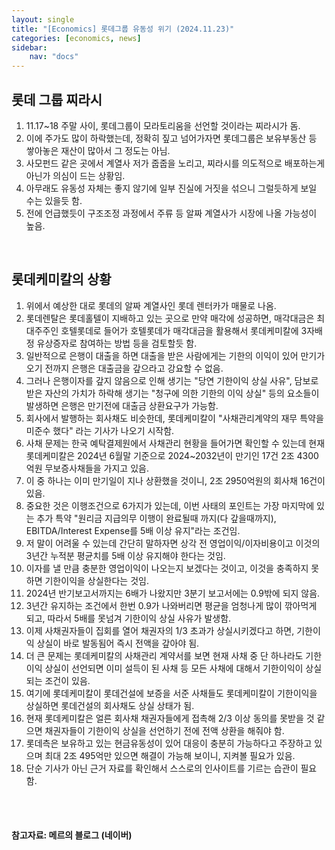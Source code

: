 ```yaml
---
layout: single
title: "[Economics] 롯데그룹 유동성 위기 (2024.11.23)"
categories: [economics, news]
sidebar:
    nav: "docs"
---
```


## 롯데 그룹 찌라시
1. 11.17~18 주말 사이, 롯데그룹이 모라토리움을 선언할 것이라는 찌라시가 돔.
1. 이에 주가도 많이 하락했는데, 정확히 짚고 넘어가자면 롯데그룹은 보유부동산 등 쌓아놓은 재산이 많아서 그 정도는 아님.
1. 사모펀드 같은 곳에서 계열사 저가 줍줍을 노리고, 찌라시를 의도적으로 배포하는게 아닌가 의심이 드는 상황임.
1. 아무래도 유동성 자체는 좋지 않기에 일부 진실에 거짓을 섞으니 그럴듯하게 보일 수는 있을듯 함.
1. 전에 언급했듯이 구조조정 과정에서 주류 등 알짜 계열사가 시장에 나올 가능성이 높음.

<br/>

## 롯데케미칼의 상황
1. 위에서 예상한 대로 롯데의 알짜 계열사인 롯데 렌터카가 매물로 나옴.
1. 롯데렌탈은 롯데홀텔이 지배하고 있는 곳으로 만약 매각에 성공하면, 매각대금은 최대주주인 호텔롯데로 들어가 호텔롯데가 매각대금을 활용해서 롯데케미칼에 3자배정 유상증자로 참여하는 방법 등을 검토할듯 함.
1. 일반적으로 은행이 대출을 하면 대출을 받은 사람에게는 기한의 이익이 있어 만기가 오기 전까지 은행은 대출금을 갚으라고 강요할 수 없음.
1. 그러나 은행이자를 갚지 않음으로 인해 생기는 "당연 기한이익 상실 사유", 담보로 받은 자산의 가치가 하락해 생기는 "청구에 의한 기한의 이익 상실" 등의 요소들이 발생하면 은행은 만기전에 대출금 상환요구가 가능함.
1. 회사에서 발행하는 회사채도 비슷한데, 롯데케미칼이 "사채관리계약의 재무 특약을 미준수 했다" 라는 기사가 나오기 시작함.
1. 사채 문제는 한국 예탁결제원에서 사채관리 현황을 들어가면 확인할 수 있는데 현재 롯데케미칼은 2024년 6월말 기준으로 2024~2032년이 만기인 17건 2조 4300억원 무보증사채들을 가지고 있음.
1. 이 중 하나는 이미 만기일이 지나 상환했을 것이니, 2조 2950억원의 회사채 16건이 있음.
1. 중요한 것은 이행조건으로 6가지가 있는데, 이번 사태의 포인트는 가장 마지막에 있는 추가 특약 "원리금 지급의무 이행이 완료될때 까지(다 갚을때까지), EBITDA/Interest Expense를 5배 이상 유지"라는 조건임.
1. 저 말이 어려울 수 있는데 간단히 말하자면 상각 전 영업이익/이자비용이고 이것의 3년간 누적분 평균치를 5배 이상 유지해야 한다는 것임.
1. 이자를 낼 만큼 충분한 영업이익이 나오는지 보겠다는 것이고, 이것을 충족하지 못하면 기한이익을 상실한다는 것임.
1. 2024년 반기보고서까지는 6배가 나왔지만 3분기 보고서에는 0.9밖에 되지 않음.
1. 3년간 유지하는 조건에서 한번 0.9가 나와버리면 평균을 엄청나게 많이 깎아먹게 되고, 따라서 5배를 못넘겨 기한이익 상실 사유가 발생함.
1. 이제 사채권자들이 집회를 열어 채권자의 1/3 초과가 상실시키겠다고 하면, 기한이익 상실이 바로 발동됨어 즉시 전액을 갚아야 됨.
1. 더 큰 문제는 롯데케미칼의 사채관리 계약서를 보면 현재 사채 중 단 하나라도 기한이익 상실이 선언되면 이미 설득이 된 사채 등 모든 사채에 대해서 기한이익이 상실되는 조건이 있음.
1. 여기에 롯데케미칼이 롯데건설에 보증을 서준 사채들도 롯데케미칼이 기한이익을 상실하면 롯데건설의 회사채도 상실 상태가 됨.
1. 현재 롯데케미칼은 얼른 회사채 채권자들에게 접촉해 2/3 이상 동의를 못받을 것 같으면 채권자들이 기한이익 상실을 선언하기 전에 전액 상환을 해줘야 함.
1. 롯데측은 보유하고 있는 현금유동성이 있어 대응이 충분히 가능하다고 주장하고 있으며 최대 2조 495억만 있으면 해결이 가능해 보이니, 지켜볼 필요가 있음.
1. 단순 기사가 아닌 근거 자료를 확인해서 스스로의 인사이트를 기르는 습관이 필요함.


<br/>
<br/>

#### 참고자료: 메르의 블로그 (네이버) 